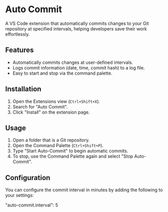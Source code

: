 # Auto Commit
   A VS Code extension that automatically commits changes to your Git repository at specified intervals, helping developers save their work effortlessly.

## Features
   - Automatically commits changes at user-defined intervals.
   - Logs commit information (date, time, commit hash) to a log file.
   - Easy to start and stop via the command palette.

## Installation
   1. Open the Extensions view (`Ctrl+Shift+X`).
   2. Search for "Auto Commit".
   3. Click "Install" on the extension page.

## Usage
   1. Open a folder that is a Git repository.
   2. Open the Command Palette (`Ctrl+Shift+P`).
   3. Type "Start Auto-Commit" to begin automatic commits.
   4. To stop, use the Command Palette again and select "Stop Auto-Commit".

## Configuration
   You can configure the commit interval in minutes by adding the following to your settings:

   "auto-commit.interval": 5